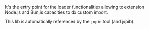 It's the entry point for the loader functionalities allowing to extension Node.js and Bun.js
capacities to do custom import.

This lib is automatically referenced by the `jopin` tool (and jopib).